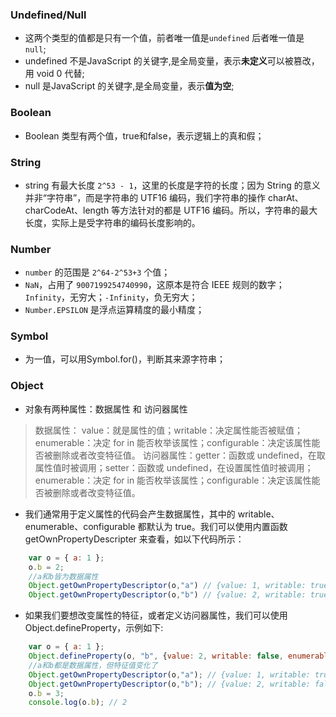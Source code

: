 ### Undefined/Null
- 这两个类型的值都是只有一个值，前者唯一值是`undefined` 后者唯一值是 `null`;
- undefined 不是JavaScript 的关键字,是全局变量，表示**未定义**可以被篡改，用 void 0 代替;
- null 是JavaScript 的关键字,是全局变量，表示**值为空**;


### Boolean
- Boolean 类型有两个值，true和false，表示逻辑上的真和假；

### String
- string 有最大长度 `2^53 - 1`，这里的长度是字符的长度；因为 String 的意义并非“字符串”，而是字符串的 UTF16 编码，我们字符串的操作 charAt、charCodeAt、length 等方法针对的都是 UTF16 编码。所以，字符串的最大长度，实际上是受字符串的编码长度影响的。

### Number 
- `number` 的范围是 `2^64-2^53+3` 个值；
- `NaN`，占用了 `9007199254740990`，这原本是符合 IEEE 规则的数字；`Infinity`，无穷大；`-Infinity`，负无穷大；
- `Number.EPSILON` 是浮点运算精度的最小精度；

### Symbol
- 为一值，可以用Symbol.for()，判断其来源字符串；

### Object 
- 对象有两种属性：数据属性 和 访问器属性
> 数据属性： value：就是属性的值；writable：决定属性能否被赋值；enumerable：决定 for in 能否枚举该属性；configurable：决定该属性能否被删除或者改变特征值。
> 访问器属性：getter：函数或 undefined，在取属性值时被调用；setter：函数或 undefined，在设置属性值时被调用；enumerable：决定 for in 能否枚举该属性；configurable：决定该属性能否被删除或者改变特征值。
- 我们通常用于定义属性的代码会产生数据属性，其中的 writable、enumerable、configurable 都默认为 true。我们可以使用内置函数 getOwnPropertyDescripter 来查看，如以下代码所示：
```javascript
    var o = { a: 1 };
    o.b = 2;
    //a和b皆为数据属性
    Object.getOwnPropertyDescriptor(o,"a") // {value: 1, writable: true, enumerable: true, configurable: true}
    Object.getOwnPropertyDescriptor(o,"b") // {value: 2, writable: true, enumerable: true, configurable: true}
```
- 如果我们要想改变属性的特征，或者定义访问器属性，我们可以使用 Object.defineProperty，示例如下: 
```javascript
    var o = { a: 1 };
    Object.defineProperty(o, "b", {value: 2, writable: false, enumerable: false, configurable: true});
    //a和b都是数据属性，但特征值变化了
    Object.getOwnPropertyDescriptor(o,"a"); // {value: 1, writable: true, enumerable: true, configurable: true}
    Object.getOwnPropertyDescriptor(o,"b"); // {value: 2, writable: false, enumerable: false, configurable: true}
    o.b = 3;
    console.log(o.b); // 2
```